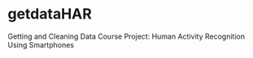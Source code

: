 getdataHAR
==========

Getting and Cleaning Data Course Project: Human Activity Recognition Using Smartphones 
